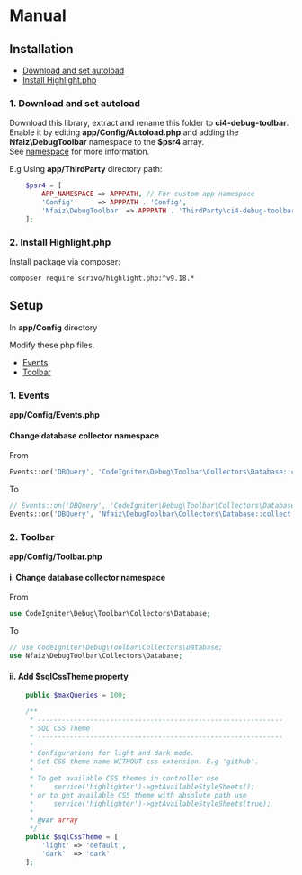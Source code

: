 # Manual

## Installation

* [Download and set autoload](MANUAL.md#1-Download-and-set-autoload)
* [Install Highlight.php](MANUAL.md#2-Install-Highlightphp)

### 1. Download and set autoload
Download this library, extract and rename this folder to **ci4-debug-toolbar**.
Enable it by editing **app/Config/Autoload.php** and adding the **Nfaiz\DebugToolbar** namespace to the **$psr4** array.<br />
See [namespace](https://www.codeigniter.com/user_guide/general/modules.html#namespaces) for more information.

E.g Using **app/ThirdParty** directory path:
```php
    $psr4 = [
        APP_NAMESPACE => APPPATH, // For custom app namespace
        'Config'      => APPPATH . 'Config',
        'Nfaiz\DebugToolbar' => APPPATH . 'ThirdParty\ci4-debug-toolbar\src',
    ];
```

### 2. Install Highlight.php
Install package via composer:

    composer require scrivo/highlight.php:^v9.18.*


## Setup

In **app/Config** directory<br />

Modify these php files.
* [Events](MANUAL.md#1-events)
* [Toolbar](MANUAL.md#2-toolbar)


### 1. Events
**app/Config/Events.php**<br />

#### Change database collector namespace
From
```php
Events::on('DBQuery', 'CodeIgniter\Debug\Toolbar\Collectors\Database::collect');
```
To
```php
// Events::on('DBQuery', 'CodeIgniter\Debug\Toolbar\Collectors\Database::collect');
Events::on('DBQuery', 'Nfaiz\DebugToolbar\Collectors\Database::collect');
```

### 2. Toolbar
**app/Config/Toolbar.php**<br />

#### i. Change database collector namespace
From
```php
use CodeIgniter\Debug\Toolbar\Collectors\Database;
```
To
```php
// use CodeIgniter\Debug\Toolbar\Collectors\Database;
use Nfaiz\DebugToolbar\Collectors\Database;
```

#### ii. Add $sqlCssTheme property
```php
    public $maxQueries = 100;

    /**
     * -------------------------------------------------------------
     * SQL CSS Theme
     * -------------------------------------------------------------
     * 
     * Configurations for light and dark mode.
     * Set CSS theme name WITHOUT css extension. E.g 'github'.
     * 
     * To get available CSS themes in controller use
     *     service('highlighter')->getAvailableStyleSheets(); 
     * or to get available CSS theme with absolute path use
     *     service('highlighter')->getAvailableStyleSheets(true);
     * 
     * @var array
     */
    public $sqlCssTheme = [
        'light' => 'default',
        'dark'  => 'dark'
    ];
```
